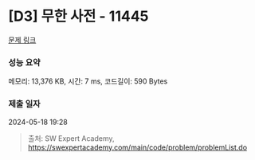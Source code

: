 # [D3] 무한 사전 - 11445 

[문제 링크](https://swexpertacademy.com/main/code/problem/problemDetail.do?contestProbId=AXdHwI1aCy0DFAS5) 

### 성능 요약

메모리: 13,376 KB, 시간: 7 ms, 코드길이: 590 Bytes

### 제출 일자

2024-05-18 19:28



> 출처: SW Expert Academy, https://swexpertacademy.com/main/code/problem/problemList.do